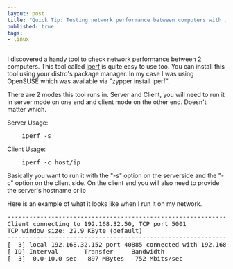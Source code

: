 ```yaml
---
layout: post
title: "Quick Tip: Testing network performance between computers with iperf"
published: true
tags:
- linux
---
```

I discovered a handy tool to check network performance between 2 computers. This tool called
<a href="https://code.google.com/p/iperf/">iperf</a> is quite easy to use too. You can install this tool using your
distro's package manager. In my case I was using OpenSUSE which was available via "zypper install iperf".

There are 2 modes this tool runs in. Server and Client, you will need to run it in server mode on one end and client
mode on the other end. Doesn't matter which.

Server Usage:

<pre>
    iperf -s
</pre>

Client Usage:

<pre>
    iperf -c host/ip
</pre>

Basically you want to run it with the "-s" option on the serverside and the "-c" option on the client side. On the
client end you will also need to provide the server's hostname or ip

Here is an example of what it looks like when I run it on my network.

<pre>
------------------------------------------------------------
Client connecting to 192.168.32.50, TCP port 5001
TCP window size: 22.9 KByte (default)
------------------------------------------------------------
[  3] local 192.168.32.152 port 40885 connected with 192.168.32.50 port 5001
[ ID] Interval       Transfer     Bandwidth
[  3]  0.0-10.0 sec   897 MBytes   752 Mbits/sec
</pre>
